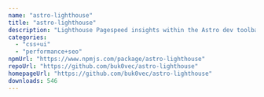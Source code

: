 ```yaml
---
name: "astro-lighthouse"
title: "astro-lighthouse"
description: "Lighthouse Pagespeed insights within the Astro dev toolbar"
categories:
  - "css+ui"
  - "performance+seo"
npmUrl: "https://www.npmjs.com/package/astro-lighthouse"
repoUrl: "https://github.com/buk0vec/astro-lighthouse"
homepageUrl: "https://github.com/buk0vec/astro-lighthouse"
downloads: 546
---
```

